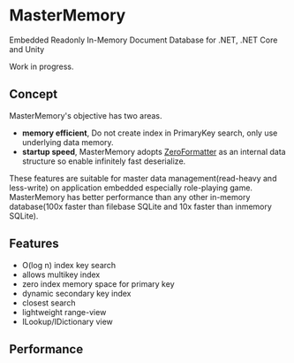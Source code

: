 MasterMemory
===
Embedded Readonly In-Memory Document Database for .NET, .NET Core and Unity

Work in progress.

Concept
---
MasterMemory's objective has two areas.

* **memory efficient**, Do not create index in PrimaryKey search, only use underlying data memory.
* **startup speed**, MasterMemory adopts [ZeroFormatter](https://github.com/neuecc/ZeroFormatter/) as an internal data structure so enable infinitely fast deserialize.

These features are suitable for master data management(read-heavy and less-write) on application embedded especially role-playing game. MasterMemory has better performance than any other in-memory database(100x faster than filebase SQLite and 10x faster than inmemory SQLite).

Features
---

* O(log n) index key search
* allows multikey index
* zero index memory space for primary key
* dynamic secondary key index
* closest search
* lightweight range-view
* ILookup/IDictionary view





Performance
---